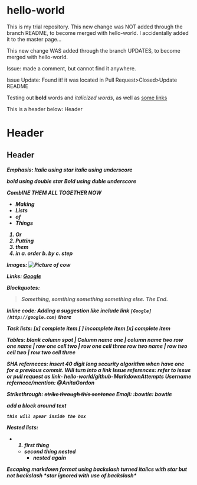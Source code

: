 # hello-world

This is my trial repository.
This new change was NOT added through the branch README, to become merged with hello-world. I accidentally added it to the master page...

This new change WAS added through the branch UPDATES, to become merged with hello-world.

Issue: made a comment, but cannot find it anywhere.

Issue Update: Found it! it was located in Pull Request>Closed>Update README

Testing out **bold** words and *italicized words*, as well as [some links](http://google.com)

This is a header below:
Header  <h1>
  Header <h2>
       Header <h5>

Emphasis:
*Italic using star*
_italic using underscore_

**bold using double star**
__Bold using duble underscore__

*Comb**INE THEM ALL TOGETHER NOW***

* Making 
* Lists
* of 
* Things

1. Or
2. Putting 
3. them 
4. in 
  a. order 
  b. by
  c. step
  
Images:
![Picture of cow](https://upload.wikimedia.org/wikipedia/commons/thumb/0/0c/Cow_female_black_white.jpg/782px-Cow_female_black_white.jpg)

Links: [Google](http://google.com)

Blockquotes:
>Something, somthing something
>something else. The End.

Inline code: Adding a suggestion like include link `[Google](http://google.com)` there

Task lists:
[x] complete item
[ ] incomplete item
[x] complete item

Tables:
blank column spot | Column name one | column name two
row one name | row one cell two | row one cell three
row two name | row two cell two | row two cell three

SHA referneces: insert 40 digit long security algorithm when have one for a previous commit. Will turn into a link
Issue references: refer to issue or pull request as link- hello-world/github-MarkdownAttempts
Username refernece/mention: @AnitaGordon

Strikethrough: ~~strike through this sentence~~
Emoji: :bowtie: bowtie

add a block around text
```
this will apear inside the box
```

Nested lists:
* 1. first thing
  * second thing
  nested
    * nested again
      
Escaping markdown format using backslash
*turned italics with star but not backslash* \*star ignored with use of backslash\*

